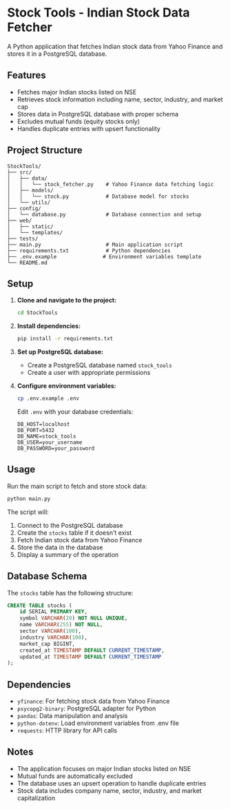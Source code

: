 # Stock Tools - Indian Stock Data Fetcher

A Python application that fetches Indian stock data from Yahoo Finance and stores it in a PostgreSQL database.

## Features

- Fetches major Indian stocks listed on NSE
- Retrieves stock information including name, sector, industry, and market cap
- Stores data in PostgreSQL database with proper schema
- Excludes mutual funds (equity stocks only)
- Handles duplicate entries with upsert functionality

## Project Structure

```
StockTools/
├── src/
│   ├── data/
│   │   └── stock_fetcher.py    # Yahoo Finance data fetching logic
│   ├── models/
│   │   └── stock.py            # Database model for stocks
│   └── utils/
├── config/
│   └── database.py             # Database connection and setup
├── web/
│   ├── static/
│   └── templates/
├── tests/
├── main.py                     # Main application script
├── requirements.txt            # Python dependencies
├── .env.example               # Environment variables template
└── README.md
```

## Setup

1. **Clone and navigate to the project:**
   ```bash
   cd StockTools
   ```

2. **Install dependencies:**
   ```bash
   pip install -r requirements.txt
   ```

3. **Set up PostgreSQL database:**
   - Create a PostgreSQL database named `stock_tools`
   - Create a user with appropriate permissions

4. **Configure environment variables:**
   ```bash
   cp .env.example .env
   ```
   Edit `.env` with your database credentials:
   ```
   DB_HOST=localhost
   DB_PORT=5432
   DB_NAME=stock_tools
   DB_USER=your_username
   DB_PASSWORD=your_password
   ```

## Usage

Run the main script to fetch and store stock data:

```bash
python main.py
```

The script will:
1. Connect to the PostgreSQL database
2. Create the `stocks` table if it doesn't exist
3. Fetch Indian stock data from Yahoo Finance
4. Store the data in the database
5. Display a summary of the operation

## Database Schema

The `stocks` table has the following structure:

```sql
CREATE TABLE stocks (
    id SERIAL PRIMARY KEY,
    symbol VARCHAR(20) NOT NULL UNIQUE,
    name VARCHAR(255) NOT NULL,
    sector VARCHAR(100),
    industry VARCHAR(100),
    market_cap BIGINT,
    created_at TIMESTAMP DEFAULT CURRENT_TIMESTAMP,
    updated_at TIMESTAMP DEFAULT CURRENT_TIMESTAMP
);
```

## Dependencies

- `yfinance`: For fetching stock data from Yahoo Finance
- `psycopg2-binary`: PostgreSQL adapter for Python
- `pandas`: Data manipulation and analysis
- `python-dotenv`: Load environment variables from .env file
- `requests`: HTTP library for API calls

## Notes

- The application focuses on major Indian stocks listed on NSE
- Mutual funds are automatically excluded
- The database uses an upsert operation to handle duplicate entries
- Stock data includes company name, sector, industry, and market capitalization